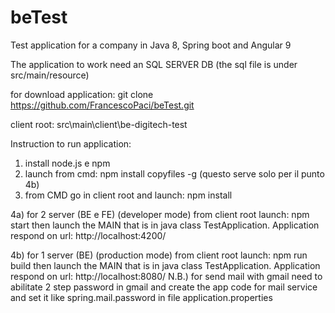 # beTest

Test application for a company in Java 8, Spring boot and Angular 9

The application to work need an SQL SERVER DB (the sql file is under src/main/resource)

for download application: git clone https://github.com/FrancescoPaci/beTest.git

client root: src\main\client\be-digitech-test

Instruction to run application:
  
  1) install node.js e npm
  2) launch from cmd: npm install copyfiles -g (questo serve solo per il punto 4b)
  3) from CMD go in client root and launch: npm install
  
  4a) for 2 server (BE e FE) (developer mode) from client root launch: npm start 
      then launch the MAIN that is in java class TestApplication.
      Application respond on url: http://localhost:4200/
      
  4b) for 1 server (BE) (production mode) from client root launch: npm run build 
      then launch the MAIN that is in java class TestApplication.
      Application respond on url: http://localhost:8080/
  N.B.) for send mail with gmail need to abilitate 2 step password in gmail and create the app code for mail service
      and set it like spring.mail.password in file application.properties
